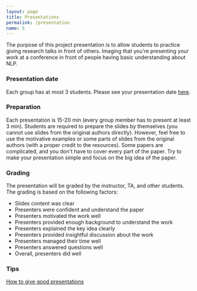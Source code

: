 ```yaml
---
layout: page
title: Presentations
permalink: /presentation
name: 5
---
```



The purpose of this project presentation is to allow students to practice giving research talks in front of others. 
Imaging that you're presenting your work at a conference in front of people having basic understanding about NLP.

### Presentation date
Each group has at most 3 students. 
Please see your presentation date [here](https://docs.google.com/spreadsheets/d/13RC84Rqyqb8dCbhuJr-RV0zzw6qG8wFxTcmnRVkgFlY/edit?usp=sharing).

### Preparation 
Each presentation is 15-20 min (every group member has to present at least 3 min).
Students are required to prepare the slides by themselves (you cannot use slides from the original authors directly). However, feel free to use the motivative examples or
some parts of slides from the original authors (with a proper credit to the resources). Some papers are complicated, and you don't have to cover every part of the paper. 
Try to make your presentation simple and focus 
on the big idea of the paper.

### Grading

The presentation will be graded by the instructor, TA, and other students. The grading is based on the following factors:
- Slides content was clear
- Presenters were confident and understand the paper
- Presenters motivated the work well
- Presenters provided enough background to understand the work
- Presenters explained the key idea clearly
- Presenters provided insightful discussion about the work
- Presenters managed their time well
- Presenters answered questions well
- Overall, presenters did well


### Tips
[How to give good presentations](http://acmg.seas.harvard.edu/education/presentations/carlton_presentations.pdf)


